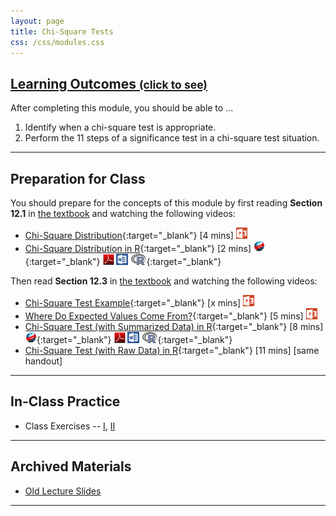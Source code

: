 ```yaml
---
layout: page
title: Chi-Square Tests
css: /css/modules.css
---
```


<div class="panel-group-ILOs">
  <div class="panel panel-default">
    <div class="panel-heading">
      <h2 class="panel-title">
        <a data-toggle="collapse" href="#ILOs">Learning Outcomes <small>(click to see)</small></a>
      </h2>
    </div>
    <div id="ILOs" class="panel-collapse collapse">
      <div class="panel-body">

<p>After completing this module, you should be able to ...</p>

<ol>
  <li> Identify when a chi-square test is appropriate.</li>
  <li> Perform the 11 steps of a significance test in a chi-square test situation.</li>
</ol>
      </div>
    </div>
  </div>
</div>

----

## Preparation for Class

You should prepare for the concepts of this module by first reading **Section 12.1** in [the textbook](../../book/) and watching the following videos:

* [Chi-Square Distribution](https://vimeo.com/user45324800/chisqdist){:target="_blank"} [4 mins] [![PowerPoint](../../img/ppt.png)](PPT1.pptx)
* [Chi-Square Distribution in R](https://vimeo.com/user45324800/chisqdistribution){:target="_blank"} [2 mins] [![Web](../../img/web.png)](RHO1.html){:target="_blank"}  [![PDF](../../img/pdf.png)](RHO1.pdf) [![MSWord](../../img/word.png)](RHO1.docx)  [![R](../../img/Rlogo.png)](RHO1.R){:target="_blank"}

Then read **Section 12.3** in [the textbook](../../book/) and watching the following videos:

* [Chi-Square Test Example](https://vimeo.com/user45324800/chisqtest-ex1){:target="_blank"} [x mins] [![PowerPoint](../../img/ppt.png)](PPT2.pptx)
* [Where Do Expected Values Come From?](https://vimeo.com/user45324800/chisqtest-expvals){:target="_blank"} [5 mins] [![PowerPoint](../../img/ppt.png)](PPT2.pptx)
* [Chi-Square Test (with Summarized Data) in R](https://vimeo.com/user45324800/chisqsmrzd-ex1){:target="_blank"} [8 mins] [![Web](../../img/web.png)](RHO2.html){:target="_blank"}  [![PDF](../../img/pdf.png)](RHO2.pdf) [![MSWord](../../img/word.png)](RHO2.docx)  [![R](../../img/Rlogo.png)](RHO2.R){:target="_blank"}
* [Chi-Square Test (with Raw Data) in R](https://vimeo.com/user45324800/chisqraw-ex1){:target="_blank"} [11 mins] [same handout]

----

## In-Class Practice

* Class Exercises -- [I](CE1.html), [II](CE2.html)

----

## Archived Materials

* [Old Lecture Slides](PPT_old.pptx)

----
